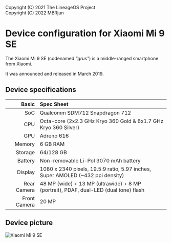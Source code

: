 Copyright (C) 2021 The LineageOS Project  
Copyright (C) 2022 MBRjun

Device configuration for Xiaomi Mi 9 SE
=======================================

The Xiaomi Mi 9 SE (codenamed _"grus"_) is a middle-ranged smartphone from Xiaomi.

It was announced and released in March 2019.

## Device specifications

Basic        | Spec Sheet
------------:|:-------------------------
SoC          | Qualcomm SDM712 Snapdragon 712
CPU          | Octa-core (2x2.3 GHz Kryo 360 Gold & 6x1.7 GHz Kryo 360 Silver)
GPU          | Adreno 616
Memory       | 6 GB RAM
Storage      | 64/128 GB
Battery      | Non-removable Li-Pol 3070 mAh battery
Display      | 1080 x 2340 pixels, 19.5:9 ratio, 5.97 inches, Super AMOLED (~432 ppi density)
Rear Camera  | 48 MP (wide) + 13 MP (ultrawide) + 8 MP (portrait), PDAF, dual-LED (dual tone) flash
Front Camera | 20 MP

## Device picture

![Xiaomi Mi 9 SE](https://vovomobiles.com/wp-content/uploads/2019/12/Xiaomi-Mi-9-SE-1.png "Xiaomi Mi 9 SE in Piano Black")
